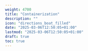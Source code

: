 ```yaml
---
weight: 4700
title: "Containerization"
description: ""
icon: "directions_boat_filled"
date: "2025-03-06T12:50:05+01:00"
lastmod: "2025-03-06T12:50:05+01:00"
draft: true
toc: true
---
```

